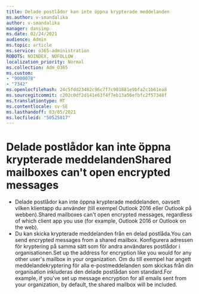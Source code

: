 ```yaml
---
title: Delade postlådor kan inte öppna krypterade meddelanden
ms.author: v-smandalika
author: v-smandalika
manager: dansimp
ms.date: 02/24/2021
audience: Admin
ms.topic: article
ms.service: o365-administration
ROBOTS: NOINDEX, NOFOLLOW
localization_priority: Normal
ms.collection: Adm_O365
ms.custom:
- "9000078"
- "7342"
ms.openlocfilehash: 24c5fdd23482c96c7f7c901881e9bfa2c1b61ea8
ms.sourcegitcommit: c202c0df2d141e63f4f7eb13a56efbfc2f57348f
ms.translationtype: MT
ms.contentlocale: sv-SE
ms.lasthandoff: 03/05/2021
ms.locfileid: "50525817"
---
```

# <a name="shared-mailboxes-cant-open-encrypted-messages"></a><span data-ttu-id="56e6b-102">Delade postlådor kan inte öppna krypterade meddelanden</span><span class="sxs-lookup"><span data-stu-id="56e6b-102">Shared mailboxes can't open encrypted messages</span></span>

- <span data-ttu-id="56e6b-103">Delade postlådor kan inte öppna krypterade meddelanden, oavsett vilken klientapp du använder (till exempel Outlook 2016 eller Outlook på webben).</span><span class="sxs-lookup"><span data-stu-id="56e6b-103">Shared mailboxes can't open encrypted messages, regardless of which client app you use (for example, Outlook 2016 or Outlook on the web).</span></span>
- <span data-ttu-id="56e6b-104">Du kan skicka krypterade meddelanden från en delad postlåda.</span><span class="sxs-lookup"><span data-stu-id="56e6b-104">You can send encrypted messages from a shared mailbox.</span></span> <span data-ttu-id="56e6b-105">Konfigurera adressen för kryptering på samma sätt som för andra användares postlådor i organisationen.</span><span class="sxs-lookup"><span data-stu-id="56e6b-105">Set up the address for encryption like you would for any other user's mailbox in your organization.</span></span> <span data-ttu-id="56e6b-106">Om du till exempel har angett meddelandekryptering för alla e-postmeddelanden som skickas från din organisation inkluderas den delade postlådan som standard.</span><span class="sxs-lookup"><span data-stu-id="56e6b-106">For example, if you've set up message encryption for all emails sent from your organization, by default, the shared mailbox will be included.</span></span>
